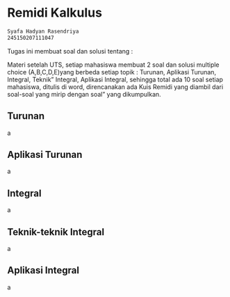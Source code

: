 # Remidi Kalkulus

```txt
Syafa Hadyan Rasendriya
245150207111047
```

Tugas ini membuat soal dan solusi tentang :

Materi setelah UTS, setiap mahasiswa membuat 2 soal dan solusi multiple choice (A,B,C,D,E)yang berbeda setiap topik : Turunan, Aplikasi Turunan, Integral, Teknik” Integral, Aplikasi Integral, sehingga total ada 10 soal setiap mahasiswa, ditulis di word, direncanakan ada Kuis Remidi yang diambil dari soal-soal yang mirip dengan soal” yang dikumpulkan.

## Turunan

a

## Aplikasi Turunan

a

## Integral

a

## Teknik-teknik Integral

a

## Aplikasi Integral

a

